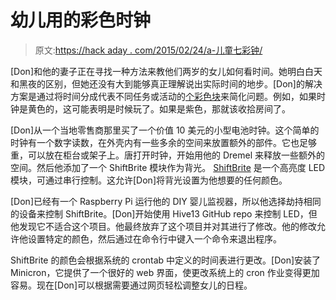 # 幼儿用的彩色时钟

> 原文:[https://hack aday . com/2015/02/24/a-儿童七彩钟/](https://hackaday.com/2015/02/24/a-colorful-clock-for-toddlers/)

[Don]和他的妻子正在寻找一种方法来教他们两岁的女儿如何看时间。她明白白天和黑夜的区别，但她还没有大到能够真正理解说出实际时间的地步。[Don]的解决方案是通过将时间分成代表不同任务或活动的[个彩色块](http://dhowdy.blogspot.com/2015/02/building-clock-to-help-kids-tell-time.html "A colorful clock for toddlers")来简化问题。例如，如果时钟是黄色的，这可能表明是时候玩了。如果是紫色，那就该收拾房间了。

[Don]从一个当地零售商那里买了一个价值 10 美元的小型电池时钟。这个简单的时钟有一个数字读数，在外壳内有一些多余的空间来放置额外的部件。它也足够重，可以放在柜台或架子上。唐打开时钟，开始用他的 Dremel 来释放一些额外的空间。然后他添加了一个 ShiftBrite 模块作为背光。 [ShiftBrite](http://hackaday.com/2009/06/29/parts-shiftbrite-rgb-led-module-a6281/ "ShiftBrite") 是一个高亮度 LED 模块，可通过串行控制。这允许[Don]将背光设置为他想要的任何颜色。

[Don]已经有一个 Raspberry Pi 运行他的 DIY 婴儿监视器，所以他选择劫持相同的设备来控制 ShiftBrite。[Don]开始使用 Hive13 GitHub repo 来控制 LED，但他发现它不适合这个项目。他最终放弃了这个项目并对其进行了修改。他的修改允许他设置特定的颜色，然后通过在命令行中键入一个命令来退出程序。

ShiftBrite 的颜色会根据系统的 crontab 中定义的时间表进行更改。[Don]安装了 Minicron，它提供了一个很好的 web 界面，使更改系统上的 cron 作业变得更加容易。现在[Don]可以根据需要通过网页轻松调整女儿的日程。